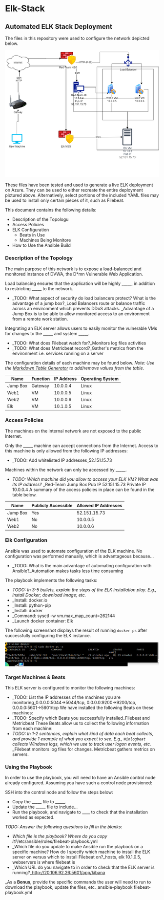 # Elk-Stack
## Automated ELK Stack Deployment

The files in this repository were used to configure the network depicted below.

![image](Diagrams/Network.png)

These files have been tested and used to generate a live ELK deployment on Azure. They can be used to either recreate the entire deployment pictured above. Alternatively, select portions of the included YAML files may be used to install only certain pieces of it, such as Filebeat.


This document contains the following details:
- Description of the Topologu
- Access Policies
- ELK Configuration
  - Beats in Use
  - Machines Being Monitore
- How to Use the Ansible Build


### Description of the Topology

The main purpose of this network is to expose a load-balanced and monitored instance of DVWA, the D*mn Vulnerable Web Application.

Load balancing ensures that the application will be highly _____, in addition to restricting _____ to the network.
- _TODO: What aspect of security do load balancers protect? What is the advantage of a jump box?_Load Balancers route or balance traffic across an environment which prevents DDoS attacks.
 _Advantage of a Jump Box is to be able to allow monitored access to an environment from a remote work station.

Integrating an ELK server allows users to easily monitor the vulnerable VMs for changes to the _____ and system _____.
- _TODO: What does Filebeat watch for?_Monitors log files activities 
- _TODO: What does Metricbeat record?_Gather's metrics from the environment i.e. services running on a server

The configuration details of each machine may be found below.
_Note: Use the [Markdown Table Generator](http://www.tablesgenerator.com/markdown_tables) to add/remove values from the table_.

| Name     | Function | IP Address | Operating System |
|----------|----------|------------|------------------|
| Jump Box | Gateway  | 10.0.0.4   | Linux            |
| Web1     | VM       | 10.0.0.5   | Linux            |
| Web2     | VM       | 10.0.0.6   | Linux            |
| Elk      | VM       | 10.1.0.5   | Linux            |

### Access Policies

The machines on the internal network are not exposed to the public Internet. 

Only the _____ machine can accept connections from the Internet. Access to this machine is only allowed from the following IP addresses:
- _TODO: Add whitelisted IP addresses_52.151.15.73

Machines within the network can only be accessed by _____.
- _TODO: Which machine did you allow to access your ELK VM? What was its IP address?_
_Red-Team Jump Box Pub IP 52.151.15.73 Private IP 10.0.0.4
A summary of the access policies in place can be found in the table below.

| Name     | Publicly Accessible | Allowed IP Addresses |
|----------|---------------------|----------------------|
| Jump Box | Yes                 | 52.151.15.73         |
| Web1     | No                  | 10.0.0.5             |
| Web2     | No                  | 10.0.0.6             |

### Elk Configuration

Ansible was used to automate configuration of the ELK machine. No configuration was performed manually, which is advantageous because...
- _TODO: What is the main advantage of automating configuration with Ansible?_Automation makes tasks less time consuming

The playbook implements the following tasks:
- _TODO: In 3-5 bullets, explain the steps of the ELK installation play. E.g., install Docker; download image; etc._
- _Install: docker.io
- _Install: python-pip
- _Install: docker
- _Command: sysctl -w vm.max_map_count=262144
- _Launch docker container: Elk

The following screenshot displays the result of running `docker ps` after successfully configuring the ELK instance.

![image](Diagrams/Elk.png)

### Target Machines & Beats
This ELK server is configured to monitor the following machines:
- _TODO: List the IP addresses of the machines you are monitoring_0.0.0.0:5044->5044/tcp, 0.0.0.0:9200->9200/tcp, 0.0.0.0:5601->5601/tcp
We have installed the following Beats on these machines:
- _TODO: Specify which Beats you successfully installed_Filebeat and Metricbeat
These Beats allow us to collect the following information from each machine:
- _TODO: In 1-2 sentences, explain what kind of data each beat collects, and provide 1 example of what you expect to see. E.g., `Winlogbeat` collects Windows logs, which we use to track user logon events, etc._
_Filebeat monitors log files for changes. Metricbeat gathers metrics on servers.
### Using the Playbook
In order to use the playbook, you will need to have an Ansible control node already configured. Assuming you have such a control node provisioned: 

SSH into the control node and follow the steps below:
- Copy the _____ file to _____.
- Update the _____ file to include...
- Run the playbook, and navigate to ____ to check that the installation worked as expected.

_TODO: Answer the following questions to fill in the blanks:_
- _Which file is the playbook? Where do you copy it?_/etc/ansible/roles/filebeat-playbook.yml
- _Which file do you update to make Ansible run the playbook on a specific machine? How do I specify which machine to install the ELK server on versus which to install Filebeat on?_hosts, elk 10.1.0.5, webservers is where filebeat is
- _Which URL do you navigate to in order to check that the ELK server is running?_http://20.106.92.26:5601/app/kibana

_As a **Bonus**, provide the specific commands the user will need to run to download the playbook, update the files, etc._ansible-playbook filebeat-playbook.yml

